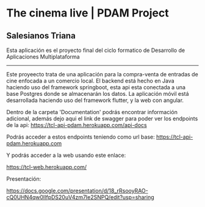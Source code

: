 # The cinema live | PDAM Project
## Salesianos Triana
Esta aplicación es el proyecto final del ciclo formatico de Desarrollo de Aplicaciones Multiplataforma
___
Este proyeecto trata de una aplicación para la compra-venta de entradas de cine enfocada a un comercio local.
El backend está hecho en Java haciendo uso del framework springboot, esta api esta conectada a una base Postgres donde se almacenarán los datos.
La aplicación móvil está desarrollada haciendo uso del framework flutter, y la web con angular.

Dentro de la carpeta 'Documentation' podrás encontrar información adicional, además dejo aqui el link de swagger para poder ver los endpoints de la api:
https://tcl-api-pdam.herokuapp.com/api-docs

Podrás acceder a estos endpoints teniendo como url base: 
https://tcl-api-pdam.herokuapp.com

Y podrás acceder a la web usando este enlace:

https://tcl-web.herokuapp.com/


Presentación:

https://docs.google.com/presentation/d/18_rRsooyRAO-cQ0UHN4qw0lIfpDS20uV4zm7Ie2SNPQ/edit?usp=sharing
